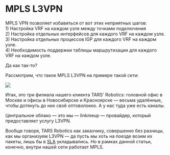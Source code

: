 # MPLS L3VPN

MPLS VPN позволяет избавиться от вот этих неприятных шагов:  
1\) Настройка VRF на каждом узле между точками подключения  
2\) Настройка отдельных интерфейсов для каждого VRF на каждом узле.  
3\) Настройка отдельных процессов IGP для каждого VRF на каждом узле.  
4\) Необходимость поддержки таблицы маршрутизации для каждого VRF на каждом узле.

Да как так-то?

Рассмотрим, что такое MPLS L3VPN на примере такой сети:

![](https://img-fotki.yandex.ru/get/6831/83739833.52/0_10708a_a688eb04_orig.png)

Итак, это три филиала нашего клиента TARS' Robotics: головной офис в Москве и офисы в Новосибирске и Красноярске — весьма удалённые, чтобы дотянуть до них своё оптоволокно. А у нас туда уже есть каналы.

Центральное облако — это мы — linkmeup — провайдер, который предоставляет услугу L3VPN.

Вообще говоря, TARS Robotics как заказчику, совершенно без разницы, как мы организуем L3VPN — да пусть мы хоть на поезде возим их пакеты, лишь бы в [SLA](http://lookmeup.linkmeup.ru/#term433) укладывались. Но в рамках данной статьи, конечно, внутри нашей сети работает MPLS.
